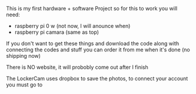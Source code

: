 This is my first hardware + software Project so for this to work you will need:
- raspberry pi 0 w (not now, I will anounce when)
- raspberry pi camara (same as top)

If you don't want to get these things and download the code along with connecting the codes and stuff you can order it from me when it's done (no shipping now)

There is NO website, it will probobly come out after I finish

The LockerCam uses dropbox to save the photos, to connect your account you must go to 
